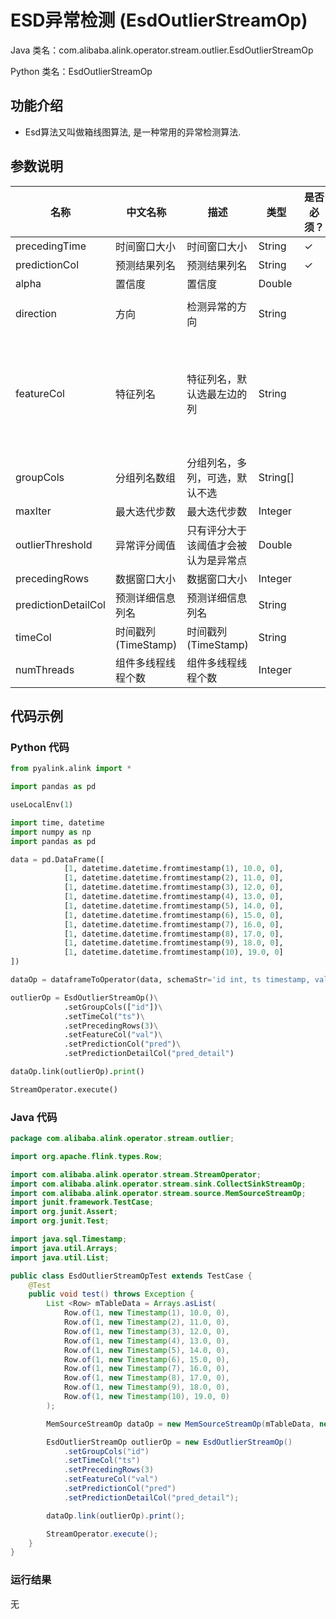 # ESD异常检测 (EsdOutlierStreamOp)
Java 类名：com.alibaba.alink.operator.stream.outlier.EsdOutlierStreamOp

Python 类名：EsdOutlierStreamOp


## 功能介绍
* Esd算法又叫做箱线图算法, 是一种常用的异常检测算法.


## 参数说明

| 名称 | 中文名称 | 描述 | 类型 | 是否必须？ | 取值范围 | 默认值 |
| --- | --- | --- | --- | --- | --- | --- |
| precedingTime | 时间窗口大小 | 时间窗口大小 | String | ✓ |  |  |
| predictionCol | 预测结果列名 | 预测结果列名 | String | ✓ |  |  |
| alpha | 置信度 | 置信度 | Double |  |  | 0.05 |
| direction | 方向 | 检测异常的方向 | String |  | "POSITIVE", "NEGATIVE", "BOTH" | "BOTH" |
| featureCol | 特征列名 | 特征列名，默认选最左边的列 | String |  | 所选列类型为 [BIGDECIMAL, BIGINTEGER, BYTE, DOUBLE, FLOAT, INTEGER, LONG, SHORT] | null |
| groupCols | 分组列名数组 | 分组列名，多列，可选，默认不选 | String[] |  |  | null |
| maxIter | 最大迭代步数 | 最大迭代步数 | Integer |  |  |  |
| outlierThreshold | 异常评分阈值 | 只有评分大于该阈值才会被认为是异常点 | Double |  |  |  |
| precedingRows | 数据窗口大小 | 数据窗口大小 | Integer |  |  | null |
| predictionDetailCol | 预测详细信息列名 | 预测详细信息列名 | String |  |  |  |
| timeCol | 时间戳列(TimeStamp) | 时间戳列(TimeStamp) | String |  |  | null |
| numThreads | 组件多线程线程个数 | 组件多线程线程个数 | Integer |  |  | 1 |


## 代码示例
### Python 代码
```python
from pyalink.alink import *

import pandas as pd

useLocalEnv(1)

import time, datetime
import numpy as np
import pandas as pd

data = pd.DataFrame([
			[1, datetime.datetime.fromtimestamp(1), 10.0, 0],
			[1, datetime.datetime.fromtimestamp(2), 11.0, 0],
			[1, datetime.datetime.fromtimestamp(3), 12.0, 0],
			[1, datetime.datetime.fromtimestamp(4), 13.0, 0],
			[1, datetime.datetime.fromtimestamp(5), 14.0, 0],
			[1, datetime.datetime.fromtimestamp(6), 15.0, 0],
			[1, datetime.datetime.fromtimestamp(7), 16.0, 0],
			[1, datetime.datetime.fromtimestamp(8), 17.0, 0],
			[1, datetime.datetime.fromtimestamp(9), 18.0, 0],
			[1, datetime.datetime.fromtimestamp(10), 19.0, 0]
])

dataOp = dataframeToOperator(data, schemaStr='id int, ts timestamp, val double, label int', op_type='stream')

outlierOp = EsdOutlierStreamOp()\
			.setGroupCols(["id"])\
			.setTimeCol("ts")\
			.setPrecedingRows(3)\
			.setFeatureCol("val")\
			.setPredictionCol("pred")\
			.setPredictionDetailCol("pred_detail")

dataOp.link(outlierOp).print()

StreamOperator.execute()
```

### Java 代码

```java
package com.alibaba.alink.operator.stream.outlier;

import org.apache.flink.types.Row;

import com.alibaba.alink.operator.stream.StreamOperator;
import com.alibaba.alink.operator.stream.sink.CollectSinkStreamOp;
import com.alibaba.alink.operator.stream.source.MemSourceStreamOp;
import junit.framework.TestCase;
import org.junit.Assert;
import org.junit.Test;

import java.sql.Timestamp;
import java.util.Arrays;
import java.util.List;

public class EsdOutlierStreamOpTest extends TestCase {
	@Test
	public void test() throws Exception {
		List <Row> mTableData = Arrays.asList(
			Row.of(1, new Timestamp(1), 10.0, 0),
			Row.of(1, new Timestamp(2), 11.0, 0),
			Row.of(1, new Timestamp(3), 12.0, 0),
			Row.of(1, new Timestamp(4), 13.0, 0),
			Row.of(1, new Timestamp(5), 14.0, 0),
			Row.of(1, new Timestamp(6), 15.0, 0),
			Row.of(1, new Timestamp(7), 16.0, 0),
			Row.of(1, new Timestamp(8), 17.0, 0),
			Row.of(1, new Timestamp(9), 18.0, 0),
			Row.of(1, new Timestamp(10), 19.0, 0)
		);

		MemSourceStreamOp dataOp = new MemSourceStreamOp(mTableData, new String[] {"id", "ts", "val", "label"});

		EsdOutlierStreamOp outlierOp = new EsdOutlierStreamOp()
			.setGroupCols("id")
			.setTimeCol("ts")
			.setPrecedingRows(3)
			.setFeatureCol("val")
			.setPredictionCol("pred")
			.setPredictionDetailCol("pred_detail");

		dataOp.link(outlierOp).print();

		StreamOperator.execute();
	}
}
```

### 运行结果

无


